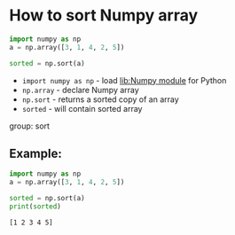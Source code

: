 # How to sort Numpy array

```python
import numpy as np
a = np.array([3, 1, 4, 2, 5])

sorted = np.sort(a)
```

- `import numpy as np` - load [lib:Numpy module](/python-numpy/how-to-install-python-numpy-lib) for Python
- `np.array` - declare Numpy array
- `np.sort` - returns a sorted copy of an array
- `sorted` - will contain sorted array

group: sort

## Example: 
```python
import numpy as np
a = np.array([3, 1, 4, 2, 5])

sorted = np.sort(a)
print(sorted)
```
```
[1 2 3 4 5]

```

